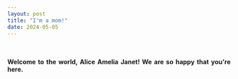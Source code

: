 ```yaml
---
layout: post
title: "I'm a mom!"
date: 2024-05-05
---
```


<p align="justify">
  <br/>
  <br/>
  <strong>Welcome to the world, Alice Amelia Janet! We are so happy that you're here.</strong>
  <br/>
  <br/>
</p>
 
<p>
 <br/>
 <br/>
</p>
